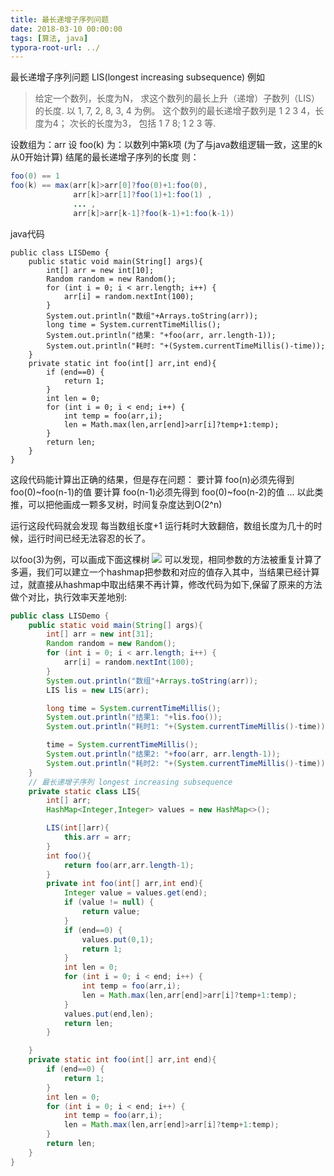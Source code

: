 ```yaml
---
title: 最长递增子序列问题
date: 2018-03-10 00:00:00
tags: [算法, java]
typora-root-url: ../
---
```




最长递增子序列问题 LIS(longest increasing subsequence) 例如

> 给定一个数列，长度为N，
求这个数列的最长上升（递增）子数列（LIS）的长度.
以
1, 7, 2, 8, 3, 4
为例。
这个数列的最长递增子数列是 1 2 3 4，长度为4；
次长的长度为3， 包括 1 7 8; 1 2 3 等.

设数组为：arr
设  foo(k) 为：以数列中第k项 (为了与java数组逻辑一致，这里的k从0开始计算) 结尾的最长递增子序列的长度
则：
```java
foo(0) == 1 
foo(k) == max(arr[k]>arr[0]?foo(0)+1:foo(0),
              arr[k]>arr[1]?foo(1)+1:foo(1) , 
              ... ,
              arr[k]>arr[k-1]?foo(k-1)+1:foo(k-1))
```
java代码
```
public class LISDemo {
    public static void main(String[] args){
        int[] arr = new int[10];
        Random random = new Random();
        for (int i = 0; i < arr.length; i++) {
            arr[i] = random.nextInt(100);
        }
        System.out.println("数组"+Arrays.toString(arr));
        long time = System.currentTimeMillis();
        System.out.println("结果: "+foo(arr, arr.length-1));
        System.out.println("耗时: "+(System.currentTimeMillis()-time));
    }
    private static int foo(int[] arr,int end){
        if (end==0) {
            return 1;
        }
        int len = 0;
        for (int i = 0; i < end; i++) {
            int temp = foo(arr,i);
            len = Math.max(len,arr[end]>arr[i]?temp+1:temp);
        }
        return len;
    }
}
```
这段代码能计算出正确的结果，但是存在问题：
要计算 foo(n)必须先得到 foo(0)~foo(n-1)的值
要计算 foo(n-1)必须先得到 foo(0)~foo(n-2)的值
...
以此类推，可以把他画成一颗多叉树，时间复杂度达到O(2^n) 

运行这段代码就会发现 每当数组长度+1 运行耗时大致翻倍，数组长度为几十的时候，运行时间已经无法容忍的长了。

以foo(3)为例，可以画成下面这棵树
![](/images/1240123.png)
可以发现，相同参数的方法被重复计算了多遍，我们可以建立一个hashmap把参数和对应的值存入其中，当结果已经计算过，就直接从hashmap中取出结果不再计算，修改代码为如下,保留了原来的方法做个对比，执行效率天差地别:

```java
public class LISDemo {
    public static void main(String[] args){
        int[] arr = new int[31];
        Random random = new Random();
        for (int i = 0; i < arr.length; i++) {
            arr[i] = random.nextInt(100);
        }
        System.out.println("数组"+Arrays.toString(arr));
        LIS lis = new LIS(arr);

        long time = System.currentTimeMillis();
        System.out.println("结果1: "+lis.foo());
        System.out.println("耗时1: "+(System.currentTimeMillis()-time));

        time = System.currentTimeMillis();
        System.out.println("结果2: "+foo(arr, arr.length-1));
        System.out.println("耗时2: "+(System.currentTimeMillis()-time));
    }
    // 最长递增子序列 longest increasing subsequence
    private static class LIS{
        int[] arr;
        HashMap<Integer,Integer> values = new HashMap<>();

        LIS(int[]arr){
            this.arr = arr;
        }
        int foo(){
            return foo(arr,arr.length-1);
        }
        private int foo(int[] arr,int end){
            Integer value = values.get(end);
            if (value != null) {
                return value;
            }
            if (end==0) {
                values.put(0,1);
                return 1;
            }
            int len = 0;
            for (int i = 0; i < end; i++) {
                int temp = foo(arr,i);
                len = Math.max(len,arr[end]>arr[i]?temp+1:temp);
            }
            values.put(end,len);
            return len;
        }

    }
    private static int foo(int[] arr,int end){
        if (end==0) {
            return 1;
        }
        int len = 0;
        for (int i = 0; i < end; i++) {
            int temp = foo(arr,i);
            len = Math.max(len,arr[end]>arr[i]?temp+1:temp);
        }
        return len;
    }
}
```





